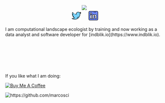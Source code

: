 
<center><img src = "https://raw.githubusercontent.com/marcosci/marcosci/main/header.gif"></center>

<div align="center">
&nbsp;&nbsp;&nbsp; <a href="https://twitter.com/shinysci" target="_blank"><img height="30" src="https://raw.githubusercontent.com/AbhishekMaira10/AbhishekMaira10/master/Resources/png/twitter.png?raw=true"></a>&nbsp;&nbsp;&nbsp;&nbsp;&nbsp;
<a href="https://www.linkedin.com/in/marco-sciaini-4735781b8/" target="_blank"><img height="30" src="https://raw.githubusercontent.com/AbhishekMaira10/AbhishekMaira10/master/linkedin.png?raw=true"></a>&nbsp;&nbsp;&nbsp; 
</div>

<br>
I am computational landscape ecologist by training and now working as a data analyst and software developer for [indblik.io](https://www.indblik.io).

<br>
<br>
<br>

<br>
<br>
<br>
<br>


If you like what I am doing:

 <a href="https://www.buymeacoffee.com/marcosci" target="_blank"><img src="https://cdn.buymeacoffee.com/buttons/v2/default-yellow.png" alt="Buy Me A Coffee" height = "100" ></a>

<img src="https://komarev.com/ghpvc/?username=marcosci" alt="https://github.com/marcosci" />

